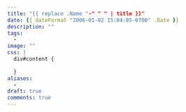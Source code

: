 ```yaml
---
title: "{{ replace .Name "-" " " | title }}"
date: {{ dateFormat "2006-01-02 15:04:05-0700" .Date }}
description: ""
tags:
  - 
image: ""
css: |
  div#content {
    
  }
aliases:
  - 
draft: true
comments: true
---
```

